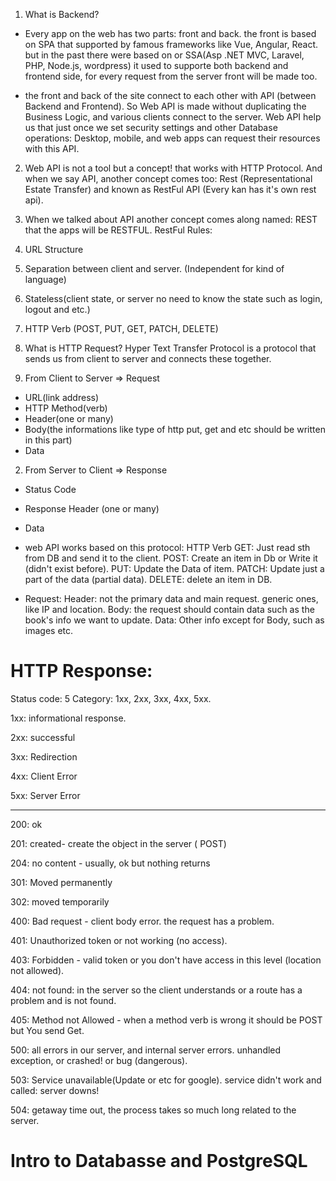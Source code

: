 1. What is Backend?

- Every app on the web has two parts: front and back. the front is based on SPA that supported by famous frameworks like Vue, Angular, React. but 
in the past there were based on or SSA(Asp .NET MVC, Laravel, PHP, Node.js, wordpress) it used to supporte both backend and frontend side, for every request from the server front will be made too.

- the front and back of the site connect to each other with API (between Backend and Frontend). So Web API is made without duplicating the Business Logic, and various clients connect to the server. Web API help us that just once we set security settings and other Database operations: Desktop, mobile, and web apps can request their resources with this API.

2. Web API is not a tool but a concept! that works with HTTP Protocol. And when we say API, another concept comes too: Rest (Representational Estate Transfer) and known as RestFul API (Every kan has it's own rest api).

3. When we talked about API another concept comes along named: REST that the apps will be RESTFUL.
RestFul Rules:
1. URL Structure
2. Separation between client and server. (Independent for kind of language)
3. Stateless(client state, or server no need to know the state such as login, logout and etc.)
4. HTTP Verb (POST, PUT, GET, PATCH, DELETE)

4. What is HTTP Request? 
Hyper Text Transfer Protocol is a protocol that sends us from client to server and connects these together. 
1. From Client to Server => Request 
- URL(link address)
- HTTP Method(verb)
- Header(one or many)
- Body(the informations like type of http put, get and etc should be written in this part)
- Data 

2. From Server to Client => Response
- Status Code
- Response Header (one or many)
- Data

- web API works based on this protocol: HTTP Verb
GET: Just read sth from DB and send it to the client.
POST: Create an item in Db or Write it (didn't exist before).
PUT: Update the Data of item.
PATCH: Update just a part of the data (partial data).
DELETE: delete an item in DB.

- Request:
Header: not the primary data and main request. generic ones, like IP and location.
Body: the request should contain data such as the book's info we want to update.
Data: Other info except for Body, such as images etc.

# HTTP Response:

Status code: 5 Category: 1xx, 2xx, 3xx, 4xx, 5xx.

1xx: informational response.

2xx: successful

3xx: Redirection

4xx: Client Error

5xx: Server Error

--------------------------
200: ok

201: created- create the object in the server ( POST)

204: no content - usually, ok but nothing returns

301: Moved permanently 

302: moved temporarily

400: Bad request - client body error. the request has a problem.

401: Unauthorized token or not working (no access).

403: Forbidden - valid token or you don't have access in this level (location not allowed).

404: not found: in the server so the client understands or a route has a problem and is not found.

405: Method  not Allowed - when a method verb is wrong it should be POST but You send Get.

500: all errors in our server, and internal server errors. unhandled exception, or crashed! or bug (dangerous).

503: Service unavailable(Update or etc for google). service didn't work and called: server downs!

504: getaway time out, the process takes so much long related to the server.

# Intro to Databasse and PostgreSQL



